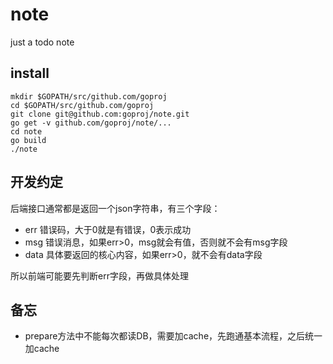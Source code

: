 note
====

just a todo note

## install

```
mkdir $GOPATH/src/github.com/goproj
cd $GOPATH/src/github.com/goproj
git clone git@github.com:goproj/note.git
go get -v github.com/goproj/note/...
cd note
go build
./note
```

## 开发约定

后端接口通常都是返回一个json字符串，有三个字段：

- err 错误码，大于0就是有错误，0表示成功
- msg 错误消息，如果err>0，msg就会有值，否则就不会有msg字段
- data 具体要返回的核心内容，如果err>0，就不会有data字段

所以前端可能要先判断err字段，再做具体处理

## 备忘

- prepare方法中不能每次都读DB，需要加cache，先跑通基本流程，之后统一加cache